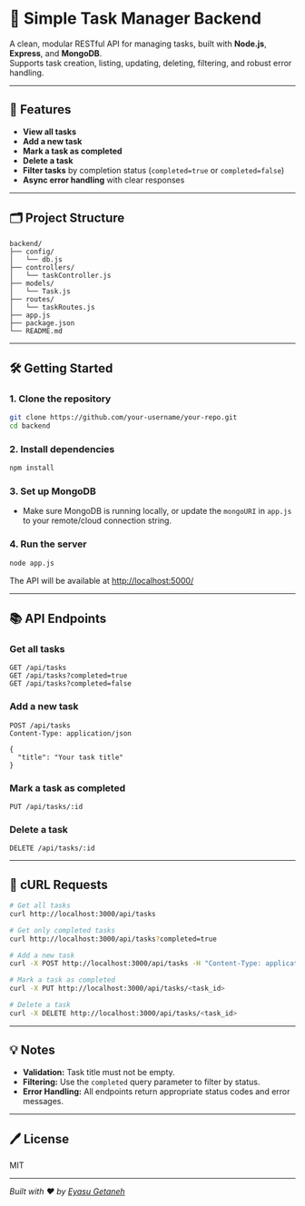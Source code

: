 # 📝 Simple Task Manager Backend

A clean, modular RESTful API for managing tasks, built with **Node.js**, **Express**, and **MongoDB**.  
Supports task creation, listing, updating, deleting, filtering, and robust error handling.

---

## 🚀 Features

- **View all tasks**
- **Add a new task**
- **Mark a task as completed**
- **Delete a task**
- **Filter tasks** by completion status (`completed=true` or `completed=false`)
- **Async error handling** with clear responses

---

## 🗂️ Project Structure

```
backend/
├── config/
│   └── db.js
├── controllers/
│   └── taskController.js
├── models/
│   └── Task.js
├── routes/
│   └── taskRoutes.js
├── app.js
├── package.json
└── README.md
```

---

## 🛠️ Getting Started

### 1. **Clone the repository**
```bash
git clone https://github.com/your-username/your-repo.git
cd backend
```

### 2. **Install dependencies**
```bash
npm install
```

### 3. **Set up MongoDB**

- Make sure MongoDB is running locally, or update the `mongoURI` in `app.js` to your remote/cloud connection string.

### 4. **Run the server**
```bash
node app.js
```
The API will be available at [http://localhost:5000/](http://localhost:5000/)

---

## 📚 API Endpoints

### Get all tasks
```
GET /api/tasks
GET /api/tasks?completed=true
GET /api/tasks?completed=false
```

### Add a new task
```
POST /api/tasks
Content-Type: application/json

{
  "title": "Your task title"
}
```

### Mark a task as completed
```
PUT /api/tasks/:id
```

### Delete a task
```
DELETE /api/tasks/:id
```

---

## 🧪 cURL Requests

```bash
# Get all tasks
curl http://localhost:3000/api/tasks

# Get only completed tasks
curl http://localhost:3000/api/tasks?completed=true

# Add a new task
curl -X POST http://localhost:3000/api/tasks -H "Content-Type: application/json" -d '{"title": "Learn Express"}'

# Mark a task as completed
curl -X PUT http://localhost:3000/api/tasks/<task_id>

# Delete a task
curl -X DELETE http://localhost:3000/api/tasks/<task_id>
```

---

## 💡 Notes

- **Validation:** Task title must not be empty.
- **Filtering:** Use the `completed` query parameter to filter by status.
- **Error Handling:** All endpoints return appropriate status codes and error messages.

---


## 🖊️ License

MIT

---

*Built with ❤️ by [Eyasu Getaneh](https://github.com/EyasuGet/)*